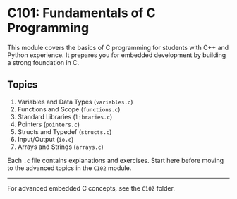 # C101: Fundamentals of C Programming

This module covers the basics of C programming for students with C++ and Python experience. It prepares you for embedded development by building a strong foundation in C.

## Topics
1. Variables and Data Types (`variables.c`)
2. Functions and Scope (`functions.c`)
3. Standard Libraries (`libraries.c`)
4. Pointers (`pointers.c`)
5. Structs and Typedef (`structs.c`)
6. Input/Output (`io.c`)
7. Arrays and Strings (`arrays.c`)

Each `.c` file contains explanations and exercises. Start here before moving to the advanced topics in the `C102` module.

---

For advanced embedded C concepts, see the `C102` folder.